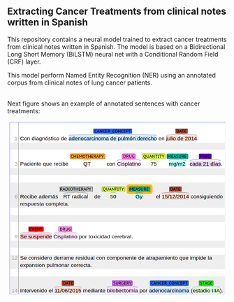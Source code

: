 <h2> Extracting Cancer Treatments from clinical notes written in Spanish</h2>
This repository contains a neural model trained to extract cancer treatments from clinical notes written in Spanish. The model is based on a Bidirectional Long Short Memory (BiLSTM) neural net with a Conditional Random Field (CRF) layer. <br>

This model perform Named Entity Recognition (NER) using an annotated corpus from clinical notes of lung cancer patients. <br> <br>

Next figure shows an example of  annotated sentences with cancer treatments:
<center> <img src="img/treatments.png" width="500" height="400"> </center>
